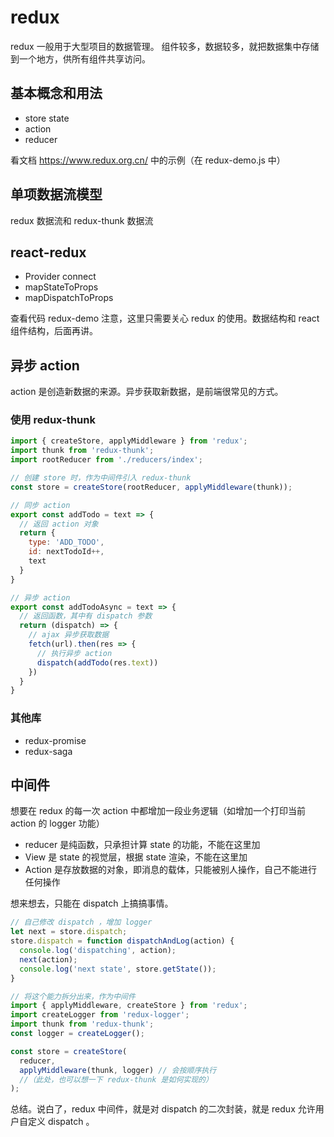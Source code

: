 # redux

redux 一般用于大型项目的数据管理。
组件较多，数据较多，就把数据集中存储到一个地方，供所有组件共享访问。

## 基本概念和用法

- store state
- action
- reducer

看文档 https://www.redux.org.cn/ 中的示例（在 redux-demo.js 中）

## 单项数据流模型

redux 数据流和 redux-thunk 数据流

## react-redux

- Provider connect
- mapStateToProps
- mapDispatchToProps

查看代码 redux-demo
注意，这里只需要关心 redux 的使用。数据结构和 react 组件结构，后面再讲。

## 异步 action

action 是创造新数据的来源。异步获取新数据，是前端很常见的方式。

### 使用 redux-thunk

```js
import { createStore, applyMiddleware } from 'redux';
import thunk from 'redux-thunk';
import rootReducer from './reducers/index';

// 创建 store 时，作为中间件引入 redux-thunk
const store = createStore(rootReducer, applyMiddleware(thunk));
```

```js
// 同步 action
export const addTodo = text => {
  // 返回 action 对象
  return {
    type: 'ADD_TODO',
    id: nextTodoId++,
    text
  }
}

// 异步 action
export const addTodoAsync = text => {
  // 返回函数，其中有 dispatch 参数
  return (dispatch) => {
    // ajax 异步获取数据
    fetch(url).then(res => {
      // 执行异步 action
      dispatch(addTodo(res.text))
    })
  }
}
```

### 其他库

- redux-promise
- redux-saga

## 中间件

想要在 redux 的每一次 action 中都增加一段业务逻辑（如增加一个打印当前 action 的 logger 功能）

- reducer 是纯函数，只承担计算 state 的功能，不能在这里加
- View 是 state 的视觉层，根据 state 渲染，不能在这里加
- Action 是存放数据的对象，即消息的载体，只能被别人操作，自己不能进行任何操作

想来想去，只能在 dispatch 上搞搞事情。

```js
// 自己修改 dispatch ，增加 logger
let next = store.dispatch;
store.dispatch = function dispatchAndLog(action) {
  console.log('dispatching', action);
  next(action);
  console.log('next state', store.getState());
}
```

```js
// 将这个能力拆分出来，作为中间件
import { applyMiddleware, createStore } from 'redux';
import createLogger from 'redux-logger';
import thunk from 'redux-thunk';
const logger = createLogger();

const store = createStore(
  reducer,
  applyMiddleware(thunk, logger) // 会按顺序执行
  //（此处，也可以想一下 redux-thunk 是如何实现的）
);
```

总结。说白了，redux 中间件，就是对 dispatch 的二次封装，就是 redux 允许用户自定义 dispatch 。
